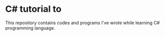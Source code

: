 # C# tutorial to
This repository contains codes and programs I've wrote while learning C# programming language.
